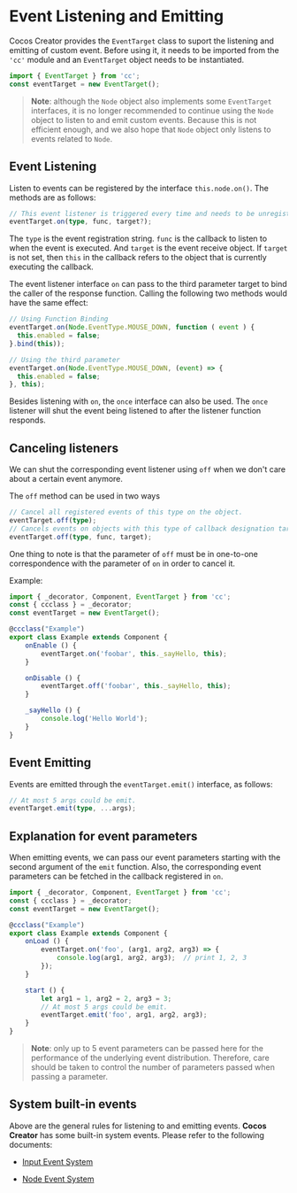 # Event Listening and Emitting

Cocos Creator provides the `EventTarget` class to suport the listening and emitting of custom event. Before using it, it needs to be imported from the `'cc'` module and an `EventTarget` object needs to be instantiated.

```ts
import { EventTarget } from 'cc';
const eventTarget = new EventTarget();
```

> __Note__: although the `Node` object also implements some `EventTarget` interfaces, it is no longer recommended to continue using the `Node` object to listen to and emit custom events. Because this is not efficient enough, and we also hope that `Node` object only listens to events related to `Node`.

## Event Listening

Listen to events can be registered by the interface `this.node.on()`. The methods are as follows:

```ts
// This event listener is triggered every time and needs to be unregistered manually.
eventTarget.on(type, func, target?);
```

The `type` is the event registration string. `func` is the callback to listen to when the event is executed. And `target` is the event receive object. If `target` is not set, then `this` in the callback refers to the object that is currently executing the callback.

The event listener interface `on` can pass to the third parameter target to bind the caller of the response function. Calling the following two methods would have the same effect:

```ts
// Using Function Binding
eventTarget.on(Node.EventType.MOUSE_DOWN, function ( event ) {
  this.enabled = false;
}.bind(this));

// Using the third parameter
eventTarget.on(Node.EventType.MOUSE_DOWN, (event) => {
  this.enabled = false;
}, this);
```

Besides listening with `on`, the `once` interface can also be used. The `once` listener will shut the event being listened to after the listener function responds.

## Canceling listeners

We can shut the corresponding event listener using `off` when we don't care about a certain event anymore.

The `off` method can be used in two ways

```ts
// Cancel all registered events of this type on the object.
eventTarget.off(type);
// Cancels events on objects with this type of callback designation target.
eventTarget.off(type, func, target);
```

One thing to note is that the parameter of `off` must be in one-to-one correspondence with the parameter of `on` in order to cancel it.

Example:

```ts
import { _decorator, Component, EventTarget } from 'cc';
const { ccclass } = _decorator;
const eventTarget = new EventTarget();

@ccclass("Example")
export class Example extends Component {
    onEnable () {
        eventTarget.on('foobar', this._sayHello, this);
    }

    onDisable () {
        eventTarget.off('foobar', this._sayHello, this);
    }

    _sayHello () {
        console.log('Hello World');
    }
}
```

## Event Emitting

Events are emitted through the `eventTarget.emit()` interface, as follows:

```ts
// At most 5 args could be emit.
eventTarget.emit(type, ...args);
```

## Explanation for event parameters

When emitting events, we can pass our event parameters starting with the second argument of the `emit` function. Also, the corresponding event parameters can be fetched in the callback registered in `on`.

```ts
import { _decorator, Component, EventTarget } from 'cc';
const { ccclass } = _decorator;
const eventTarget = new EventTarget();

@ccclass("Example")
export class Example extends Component {
    onLoad () {
        eventTarget.on('foo', (arg1, arg2, arg3) => {
            console.log(arg1, arg2, arg3);  // print 1, 2, 3
        });
    }

    start () {
        let arg1 = 1, arg2 = 2, arg3 = 3;
        // At most 5 args could be emit.
        eventTarget.emit('foo', arg1, arg2, arg3);
    }
}
```

> __Note__: only up to 5 event parameters can be passed here for the performance of the underlying event distribution. Therefore, care should be taken to control the number of parameters passed when passing a parameter.

## System built-in events

Above are the general rules for listening to and emitting events. __Cocos Creator__ has some built-in system events. Please refer to the following documents:

- [Input Event System](event-input.md)

- [Node Event System](event-node.md)
